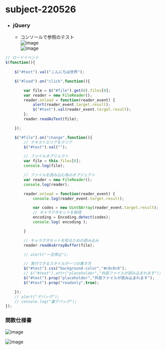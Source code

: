 # subject-220526

- ### jQuery
  - コンソールで参照のテスト\
  ![image](https://user-images.githubusercontent.com/1501327/170398540-55ee26ad-728a-4873-867d-f690634e7284.png)\
  ![image](https://user-images.githubusercontent.com/1501327/170398578-ba6dbfcb-1d01-4b8e-aa19-c914150da529.png)

```js
// ロードイベント
$(function(){
  
    $("#text").val("こんにちは世界");

    $("#load").on("click",function(){

        var file = $("#file").get(0).files[0];
        var reader = new FileReader();
        reader.onload = function(reader_event) {
            alert(reader_event.target.result);
            $("#text").val(reader_event.target.result);
        };
        reader.readAsText(file);

    });

    $("#file").on("change",function(){
        // テキストエリアをクリア
        $("#text").val("");

        // ファイルオブジェクト
        var file = this.files[0];
        console.log(file);

        // ファイルを読み込む為のオブジェクト
        var reader = new FileReader();
        console.log(reader);

        reader.onload = function(reader_event) {
            console.log(reader_event.target.result);

            var codes = new Uint8Array(reader_event.target.result);
            // キャラクタセットを取得
            encoding = Encoding.detect(codes);
            console.log( encoding );

        }

        // キャラクタセットを知るための読み込み
        reader.readAsArrayBuffer(file);

        // alert("一旦停止");

        // 実行できるスタイルが一つの書き方
        $("#text").css("background-color","#c0c0c0");
        // $("#text").attr("placeholder","外部ファイルが読み込まれます");
        $("#text").prop("placeholder","外部ファイルが読み込まれます");
        $("#text").prop("readonly",true);

    });
    // alert("デバッグ");
    // console.log("裏デバッグ");
});
```

### 関数仕様書
![image](https://user-images.githubusercontent.com/1501327/170424469-68c9f6b9-b998-41d8-a132-a14ea790a5ca.png)

![image](https://user-images.githubusercontent.com/1501327/170450374-271aad9e-ff73-466c-98fa-50e5e23e16e7.png)
